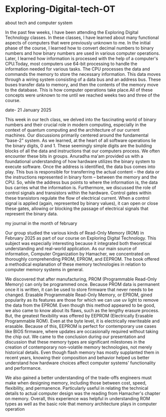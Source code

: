 # Exploring-Digital-tech-OT
about tech and computer system

In the past few weeks, I have been attending the Exploring Digital Technology classes. In these classes, I have learned about many functional aspects of computers that were previously unknown to me. In the initial phase of the course, I learned how to convert decimal numbers to binary numbers and how binary numbers are used in various computer operations. Later, I learned how information is processed with the help of a computer's CPU.Today, most computers use 64-bit processing to handle the information needed for various tasks. The CPU processes the data and commands the memory to store the necessary information. This data moves through a wiring system consisting of a data bus and an address bus. These buses transfer data to memory, and then the contents of the memory move to the database. This is how computer operations take place.All of these concepts were unknown to me until we reached weeks two and three of the course.


date- 21 January 2025


This week in our tech class, we delved into the fascinating world of binary numbers and their crucial role in modern computing, especially in the context of quantum computing and the architecture of our current machines. Our discussions primarily centered around the fundamental "base-2" system. As we learned, at the heart of all software operations lie the binary digits, 0 and 1. These seemingly simple digits are the building blocks of all the data and instructions that our computers process. We often encounter these bits in groups. Anuradha ma'am provided us with a foundational understanding of how hardware utilizes the binary system to execute software.
Once the address is identified, the data bus comes into play. This bus is responsible for transferring the actual content – the data or the instructions represented in binary form – between the memory and the CPU. So, while the address bus points to where the information is, the data bus carries what the information is. Furthermore, we discussed the role of control signals and transistors within the hardware. Control gates within these transistors regulate the flow of electrical current. When a control signal is applied (again, represented by binary values), it can open or close these gates, allowing or blocking the passage of electrical signals that represent the binary data.




my journal in the month of february

Our group studied the various kinds of Read-Only Memory (ROM) in February 2025 as part of our course on Exploring Digital Technology. This subject was especially interesting because it integrated both theoretical understanding and real-world application. As our main source of information, Computer Organization by Hamacher, we concentrated on thoroughly comprehending PROM, EPROM, and EEPROM. The book offered a methodical explanation of these memory technologies in relation to computer memory systems in general.

We discovered that after manufacturing, PROM (Programmable Read-Only Memory) can only be programmed once. Because PROM data is permanent once it is written, it can be used to store firmware that never needs to be changed. Erasable Programmable Read-Only Memory, or EPROM, gined popularity as its features are those for which we can use uv light to remove the data from the EPROM. Even though this method appeared to be good, we also came to know about its flaws, such as the lengthy erasure process. But, the greatest flexibility was offered by EEPROM (Electrically Erasable Programmable ROM). Even at the byte level, it is electrically rewriteable and erasable. Because of this, EEPROM is perfect for contemporary use cases like BIOS firmware, where updates are occasionally required without taking the chip out.
We came to the conclusion during our presentation and discussion that these memory types are significant milestones in the creation of contemporary non-volatile memory technologies, not merely historical details. Even though flash memory has mostly supplanted them in recent years, knowing their composition and behavior helped us better understand how hardware choices affect computer systems' functionality and performance.

We also gained a better understanding of the trade-offs engineers must make when designing memory, including those between cost, speed, flexibility, and permanence. Particularly useful in relating the technical details to actual computer design was the reading from Hamacher's chapter on memory. Overall, this experience was helpful in understanding ROM types as well as the basic role that memory architecture plays in computer operation
